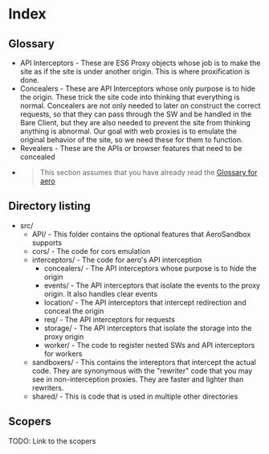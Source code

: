 # Index

## Glossary

- API Interceptors - These are ES6 Proxy objects whose job is to make the site as if the site is under another origin. This is where proxification is done.
- Concealers - These are API Interceptors whose only purpose is to hide the origin. These trick the site code into thinking that everything is normal. Concealers are not only needed to later on construct the correct requests, so that they can pass through the SW and be handled in the Bare Client, but they are also needed to prevent the site from thinking anything is abnormal. Our goal with web proxies is to emulate the original behavior of the site, so we need these for them to function.
- Revealers - These are the APIs or browser features that need to be concealed
- > This section assumes that you have already read the [Glossary for aero](../../../docs/Index.md#glossary)

## Directory listing

- src/
  - API/ - This folder contains the optional features that AeroSandbox supports
  - cors/ - The code for cors emulation
  - interceptors/ - The code for aero's API interception
    - concealers/ - The API interceptors whose purpose is to hide the origin
    - events/ - The API interceptors that isolate the events to the proxy origin. It also handles clear events
    - location/ - The API interceptors that intercept redirection and conceal the origin
    - req/ - The API interceptors for requests
    - storage/ - The API interceptors that isolate the storage into the proxy origin
    - worker/ - The code to register nested SWs and API interceptors for workers
  - sandboxers/ - This contains the intereptors that intercept the actual code. They are synonymous with the "rewriter" code that you may see in non-interception proxies. They are faster and lighter than rewriters.
  - shared/ - This is code that is used in multiple other directories

## Scopers

TODO: Link to the scopers
